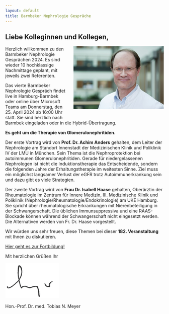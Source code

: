```yaml
---
layout: default
title: Barmbeker Nephrologie Gespräche
---
```

## Liebe Kolleginnen und Kollegen,   

<img src="/assets/images/CA_Meyer.jpg" height="200rem" alt="Portraitfoto Hon. Prof. Dr. Tobias N. Meyer" style="float:right; margin-left:20px; margin-bottom:20px;">
Herzlich willkommen zu den Barmbeker Nephrologie Gesprächen 2024. Es sind wieder 10 hochklassige Nachmittage geplant, mit jeweils zwei Referenten.   

Das vierte Barmbeker Nephrologie Gespräch findet live in Hamburg-Barmbek oder online über Microsoft Teams am Donnerstag, den 25. April 2024 ab 16:00 Uhr statt. Sie sind herzlich nach Barmbek eingeladen oder in die Hybrid-Übertragung.      

**Es geht um die Therapie von Glomerulonephritiden.**   
   
Der erste Vortrag wird von **Prof. Dr. Achim Anders** gehalten, dem Leiter der Nephrologie am Standort Innenstadt der Medizinischen Klinik und Poliklinik IV der LMU in München. Sein Thema ist die Nephroprotektion bei autoimmunen Glomerulonephritiden. Gerade für niedergelassenen Nephrologen ist nicht die Induktionstherapie das Entscheidende, sondern die folgenden Jahre der Erhaltungstherapie im weitesten Sinne. Ziel muss ein möglichst langsamer Verlust der eGFR trotz Autoimmunerkrankung sein und dazu gibt es viele Strategien.         
   
Der zweite Vortrag wird von **Frau Dr. Isabell Haase** gehalten, Oberärztin der Rheumatologie im Zentrum für Innere Medizin, III. Medizinische Klinik und Poliklinik (Nephrologie/Rheumatologie/Endokrinologie) am UKE Hamburg. Sie spricht über rheumatologische Erkrankungen mit Nierenbeteiligung in der Schwangerschaft. Die üblichen Immunsuppressiva und eine RAAS-Blockade können während der Schwangerschaft nicht eingesetzt werden. Die Alternativen werden von Fr. Dr. Haase vorgestellt.         
   
Wir würden uns sehr freuen, diese Themen bei dieser **182. Veranstaltung** mit Ihnen zu diskutieren.         

<a class="button" href="https://urldefense.com/v3/__https:/teams.microsoft.com/l/meetup-join/19*3ameeting_YmUxOTUxMDQtOWQ3MC00MWNkLWJhZmQtODZkMGRiMmM0OGE3*40thread.v2/0?context=*7b*22Tid*22*3a*22e6160a47-a12e-4ab1-be56-bddd09456693*22*2c*22Oid*22*3a*2254de3200-43af-4cbb-8fde-9d0457be7bcb*22*7d__;JSUlJSUlJSUlJSUlJSUl!!On_szuMZSg!P8KCBVeQsPDEIxj4qwiFDVMO5JeH1etvPsBx6GpLpi5veQZ0VTaIMGUiJ7xRwgLwe7KPxeebrT0HLDLQDSS2$" target="_blank">Hier geht es zur Fortbildung!</a>  

Mit herzlichen Grüßen Ihr  

![Unterschrift Prof. Meyer](/assets/images/unterschrift-meyer.png)  

Hon.-Prof. Dr. med. Tobias N. Meyer  

